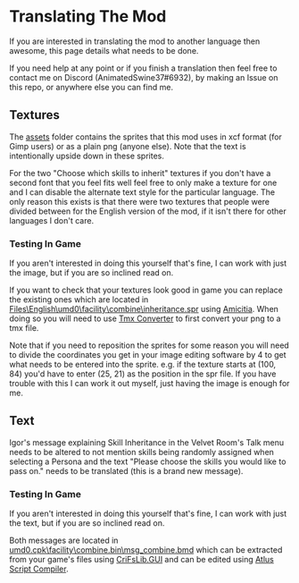# Translating The Mod
If you are interested in translating the mod to another language then awesome, this page details what needs to be done.

If you need help at any point or if you finish a translation then feel free to contact me on Discord (AnimatedSwine37#6932), by making an Issue on this repo, or anywhere else you can find me.

## Textures
The [assets](assets) folder contains the sprites that this mod uses in xcf format (for Gimp users) or as a plain png (anyone else). 
Note that the text is intentionally upside down in these sprites. 

For the two "Choose which skills to inherit" textures if you don't have a second font that you feel fits well feel free to only make a texture for one and I can disable the alternate text style for the particular language.
The only reason this exists is that there were two textures that people were divided between for the English version of the mod, if it isn't there for other languages I don't care.

### Testing In Game
If you aren't interested in doing this yourself that's fine, I can work with just the image, but if you are so inclined read on.

If you want to check that your textures look good in game you can replace the existing ones which are located in [Files\English\umd0\facility\combine\inheritance.spr](p3ppc.manualSkillInheritance/Files/English/umd0/facility/combine) using [Amicitia](https://github.com/tge-was-taken/Amicitia/releases/latest).
When doing so you will need to use [Tmx Converter](https://github.com/LTSophia/TMXConverter/releases/latest) to first convert your png to a tmx file.

Note that if you need to reposition the sprites for some reason you will need to divide the coordinates you get in your image editing software by 4 to get what needs to be entered into the sprite. e.g. if the texture starts at (100, 84) you'd have to enter (25, 21) as the position in the spr file. 
If you have trouble with this I can work it out myself, just having the image is enough for me.

## Text
Igor's message explaining Skill Inheritance in the Velvet Room's Talk menu needs to be altered to not mention skills being randomly assigned when selecting a Persona and the text "Please choose the skills you would like to pass on." needs to be translated (this is a brand new message).

### Testing In Game
If you aren't interested in doing this yourself that's fine, I can work with just the text, but if you are so inclined read on.

Both messages are located in [umd0.cpk\facility\combine.bin\msg_combine.bmd](p3ppc.manualSkillInheritance/Files/English/umd0/facility) which can be extracted from your game's files using [CriFsLib.GUI](https://github.com/Sewer56/CriFsV2Lib/releases/latest) and can be edited using [Atlus Script Compiler](https://github.com/tge-was-taken/Atlus-Script-Tools).
